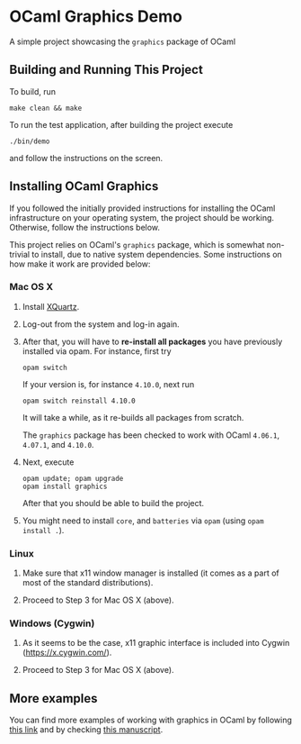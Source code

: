 # OCaml Graphics Demo

A simple project showcasing the `graphics` package of OCaml

## Building and Running This Project

To build, run

```
make clean && make
```

To run the test application, after building the project execute

```
./bin/demo
```

and follow the instructions on the screen.

## Installing OCaml Graphics

If you followed the initially provided instructions for installing the
OCaml infrastructure on your operating system, the project should be
working. Otherwise, follow the instructions below.

This project relies on OCaml's `graphics` package, which is somewhat
non-trivial to install, due to native system dependencies. Some
instructions on how make it work are provided below:

### Mac OS X

1. Install [XQuartz](https://www.xquartz.org/). 

2. Log-out from the system and log-in again.

3. After that, you will have to **re-install all packages** you have previously 
   installed via opam. For instance, first try

   ```
   opam switch
   ```

   If your version is, for instance `4.10.0`, next run

   ```
   opam switch reinstall 4.10.0
   ```

   It will take a while, as it re-builds all packages from scratch.
   
   The `graphics` package has been checked to work with OCaml
   `4.06.1`, `4.07.1`, and `4.10.0`.

4. Next, execute

   ```
   opam update; opam upgrade
   opam install graphics
   ```

   After that you should be able to build the project.

5. You might need to install `core`, and `batteries` via `opam` (using
   `opam install .`).
 

### Linux

1. Make sure that x11 window manager is installed (it comes as a part
   of most of the standard distributions).

2. Proceed to Step 3 for Mac OS X (above).

### Windows (Cygwin)

1. As it seems to be the case, x11 graphic interface is included into
   Cygwin (https://x.cygwin.com/).

2. Proceed to Step 3 for Mac OS X (above).


## More examples

You can find more examples of working with graphics in OCaml by
following
[this link](https://caml.inria.fr/pub/docs/oreilly-book/html/book-ora048.html) and by checking [this manuscript](https://caml.inria.fr/pub/docs/oreilly-book/pdf/chap5.pdf).





